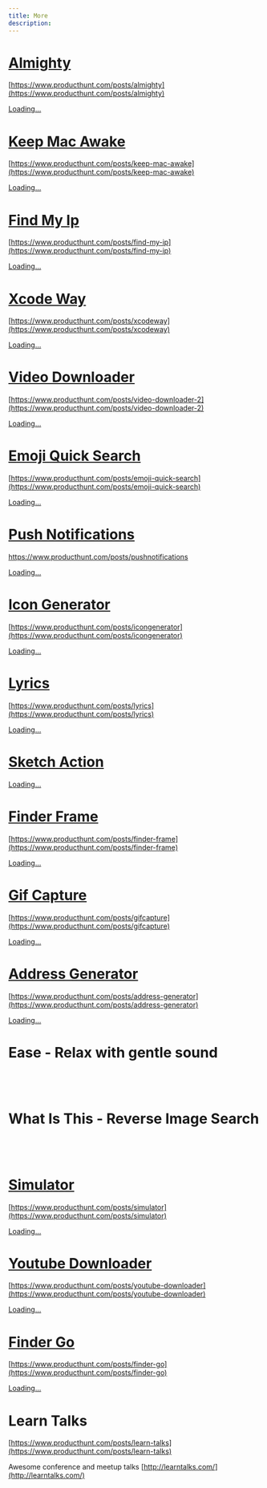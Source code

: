 ```yaml
---
title: More
description:
---
```


# [Almighty](https://gum.co/lbZCs)
[https://www.producthunt.com/posts/almighty](https://www.producthunt.com/posts/almighty)

<script src="https://gumroad.com/js/gumroad-embed.js"></script>
<div class="gumroad-product-embed" data-gumroad-product-id="lbZCs"><a href="https://gumroad.com/l/lbZCs">Loading...</a></div>

# [Keep Mac Awake](https://gum.co/fAQFY)
[https://www.producthunt.com/posts/keep-mac-awake](https://www.producthunt.com/posts/keep-mac-awake)

<script src="https://gumroad.com/js/gumroad-embed.js"></script>
<div class="gumroad-product-embed" data-gumroad-product-id="fAQFY"><a href="https://gumroad.com/l/fAQFY">Loading...</a></div>

# [Find My Ip](https://gum.co/EFihL)
[https://www.producthunt.com/posts/find-my-ip](https://www.producthunt.com/posts/find-my-ip)

<script src="https://gumroad.com/js/gumroad-embed.js"></script>
<div class="gumroad-product-embed" data-gumroad-product-id="EFihL"><a href="https://gumroad.com/l/EFihL">Loading...</a></div>

# [Xcode Way](https://github.com/onmyway133/XcodeWay/blob/master/README.md)
[https://www.producthunt.com/posts/xcodeway](https://www.producthunt.com/posts/xcodeway)

<script src="https://gumroad.com/js/gumroad-embed.js"></script>
<div class="gumroad-product-embed" data-gumroad-product-id="eXiul"><a href="https://gumroad.com/l/eXiul">Loading...</a></div>

# [Video Downloader](https://gum.co/ZIFZ)
[https://www.producthunt.com/posts/video-downloader-2](https://www.producthunt.com/posts/video-downloader-2)

<script src="https://gumroad.com/js/gumroad-embed.js"></script>
<div class="gumroad-product-embed" data-gumroad-product-id="ZIFZ"><a href="https://gumroad.com/l/ZIFZ">Loading...</a></div>

# [Emoji Quick Search](https://gum.co/jkZE)
[https://www.producthunt.com/posts/emoji-quick-search](https://www.producthunt.com/posts/emoji-quick-search)

<script src="https://gumroad.com/js/gumroad-embed.js"></script>
<div class="gumroad-product-embed" data-gumroad-product-id="jkZE"><a href="https://gumroad.com/l/jkZE">Loading...</a></div>

# [Push Notifications](https://github.com/onmyway133/PushNotifications/blob/master/README.md)
https://www.producthunt.com/posts/pushnotifications

<script src="https://gumroad.com/js/gumroad-embed.js"></script>
<div class="gumroad-product-embed" data-gumroad-product-id="rsjU"><a href="https://gumroad.com/l/rsjU">Loading...</a></div>

# [Icon Generator](https://github.com/onmyway133/IconGenerator/blob/master/README.md)
[https://www.producthunt.com/posts/icongenerator](https://www.producthunt.com/posts/icongenerator)

<script src="https://gumroad.com/js/gumroad-embed.js"></script>
<div class="gumroad-product-embed" data-gumroad-product-id="rwTsv"><a href="https://gumroad.com/l/rwTsv">Loading...</a></div>

# [Lyrics](https://github.com/onmyway133/Lyrics)
[https://www.producthunt.com/posts/lyrics](https://www.producthunt.com/posts/lyrics)

<script src="https://gumroad.com/js/gumroad-embed.js"></script>
<div class="gumroad-product-embed" data-gumroad-product-id="YjJG"><a href="https://gumroad.com/l/YjJG">Loading...</a></div>

# [Sketch Action](https://github.com/onmyway133/Sketch-Action/blob/master/README.md)

<script src="https://gumroad.com/js/gumroad-embed.js"></script>
<div class="gumroad-product-embed" data-gumroad-product-id="TDvkh"><a href="https://gumroad.com/l/TDvkh">Loading...</a></div>

# [Finder Frame](https://github.com/onmyway133/FinderFrame)
[https://www.producthunt.com/posts/finder-frame](https://www.producthunt.com/posts/finder-frame)

<script src="https://gumroad.com/js/gumroad-embed.js"></script>
<div class="gumroad-product-embed" data-gumroad-product-id="prnm" data-outbound-embed="true"><a href="https://gumroad.com/l/prnm">Loading...</a></div>

# [Gif Capture](https://github.com/onmyway133/GifCapture)
[https://www.producthunt.com/posts/gifcapture](https://www.producthunt.com/posts/gifcapture)

<script src="https://gumroad.com/js/gumroad-embed.js"></script>
<div class="gumroad-product-embed" data-gumroad-product-id="dNrD"><a href="https://gumroad.com/l/dNrD">Loading...</a></div>

# [Address Generator](https://github.com/onmyway133/AddressGenerator)
[https://www.producthunt.com/posts/address-generator](https://www.producthunt.com/posts/address-generator)

<script src="https://gumroad.com/js/gumroad-embed.js"></script>
<div class="gumroad-product-embed" data-gumroad-product-id="ixSBCP"><a href="https://gumroad.com/l/ixSBCP">Loading...</a></div>

# Ease - Relax with gentle sound

<a href="https://itunes.apple.com/us/app/ease-relax-with-gentle-sound/id1047250647?mt=8" style="display:inline-block;overflow:hidden;background:url(https://linkmaker.itunes.apple.com/en-us/badge-lrg.svg?releaseDate=2015-10-26&kind=iossoftware&bubble=ios_apps) no-repeat;width:135px;height:40px;"></a>

# What Is This - Reverse Image Search

<a href="https://itunes.apple.com/us/app/what-is-this-reverse-image-search/id1271235439?mt=8" style="display:inline-block;overflow:hidden;background:url(https://linkmaker.itunes.apple.com/en-us/badge-lrg.svg?releaseDate=2017-08-15&kind=iossoftware&bubble=ios_apps) no-repeat;width:135px;height:40px;"></a>

# [Simulator](https://github.com/onmyway133/Simulator)
[https://www.producthunt.com/posts/simulator](https://www.producthunt.com/posts/simulator)

<script src="https://gumroad.com/js/gumroad-embed.js"></script>
<div class="gumroad-product-embed" data-gumroad-product-id="SixPL"><a href="https://gumroad.com/l/SixPL">Loading...</a></div>

# [Youtube Downloader](https://github.com/onmyway133/YoutubeDownloader)
[https://www.producthunt.com/posts/youtube-downloader](https://www.producthunt.com/posts/youtube-downloader)

<script src="https://gumroad.com/js/gumroad-embed.js"></script>
<div class="gumroad-product-embed" data-gumroad-product-id="iNQFs"><a href="https://gumroad.com/l/iNQFs">Loading...</a></div>

# [Finder Go](https://github.com/onmyway133/FinderGo)
[https://www.producthunt.com/posts/finder-go](https://www.producthunt.com/posts/finder-go)

<script src="https://gumroad.com/js/gumroad-embed.js"></script>
<div class="gumroad-product-embed" data-gumroad-product-id="BNnzC"><a href="https://gumroad.com/l/BNnzC">Loading...</a></div>

# Learn Talks
[https://www.producthunt.com/posts/learn-talks](https://www.producthunt.com/posts/learn-talks)

Awesome conference and meetup talks [http://learntalks.com/](http://learntalks.com/)
